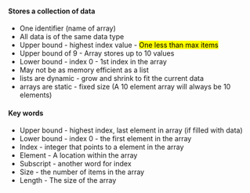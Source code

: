 #### Stores a collection of data
- One identifier (name of array)
- All data is of the same data type
- Upper bound - highest index value - <mark class="hltr-red">One less than max items</mark>
- Upper bound of 9 - Array stores up to 10 values
- Lower bound - index 0 - 1st index in the array
- May not be as memory efficient as a list
- lists are dynamic - grow and shrink to fit the current data
- arrays are static - fixed size (A 10 element array will always be 10 elements)

#### Key words
- Upper bound - highest index, last element in array (if filled with data)
- Lower bound - index 0 - the first element in the array
- Index - integer that points to a element in the array
- Element - A location within the array
- Subscript - another word for index
- Size - the number of items in the array
- Length - The size of the array